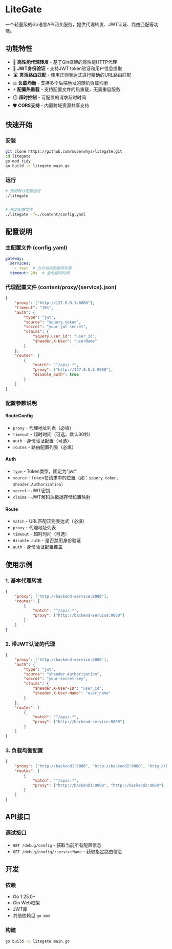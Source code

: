 # LiteGate

一个轻量级的Go语言API网关服务，提供代理转发、JWT认证、路由匹配等功能。

## 功能特性

- 🚀 **高性能代理转发** - 基于Gin框架的高性能HTTP代理
- 🔐 **JWT身份验证** - 支持JWT token验证和用户信息提取
- 🛣️ **灵活路由匹配** - 使用正则表达式进行精确的URL路由匹配
- ⚖️ **负载均衡** - 支持多个后端地址的随机负载均衡
- ⚡ **配置热重载** - 支持配置文件的热重载，无需重启服务
- ⏱️ **超时控制** - 可配置的请求超时时间
- 🛡️ **CORS支持** - 内置跨域资源共享支持

## 快速开始

### 安装

```bash
git clone https://github.com/superwhys/litegate.git
cd litegate
go mod tidy
go build -o litegate main.go
```

### 运行

```bash
# 使用默认配置运行
./litegate


# 指定配置文件
./litegate -f=./content/config.yaml
```

## 配置说明

### 主配置文件 (config.yaml)

```yaml
gateway:
  services:
    - test  # 允许访问的服务列表
  timeout: 20s  # 全局超时时间
```

### 代理配置文件 (content/proxy/{service}.json)

```json
{
    "proxy": ["http://127.0.0.1:8080"],
    "timeout": "10s",
    "auth": {
        "type": "jwt",
        "source": "$query.token",
        "secret": "your-jwt-secret",
        "claims": {
            "$query.user_id": "user_id",
            "$header.X-User": "userName"
        }
    },
    "routes": [
        {
            "match": "^/api/.*",
            "proxy": ["http://127.0.0.1:8000"],
            "disable_auth": true
        }
    ]
}
```

### 配置参数说明

#### RouteConfig

- `proxy` - 代理地址列表（必填）
- `timeout` - 超时时间（可选，默认30秒）
- `auth` - 身份验证配置（可选）
- `routes` - 路由配置列表（必填）

#### Auth

- `type` - Token类型，固定为"jwt"
- `source` - Token在请求中的位置（如：`$query.token`、`$header.Authorization`）
- `secret` - JWT密钥
- `claims` - JWT解码后数据存储位置映射

#### Route

- `match` - URL匹配正则表达式（必填）
- `proxy` - 代理地址列表
- `timeout` - 超时时间（可选）
- `disable_auth` - 是否禁用身份验证
- `auth` - 身份验证配置覆盖

## 使用示例

### 1. 基本代理转发

```json
{
    "proxy": ["http://backend-service:8080"],
    "routes": [
        {
            "match": "^/api/.*",
            "proxy": ["http://backend-service:8080"]
        }
    ]
}
```

### 2. 带JWT认证的代理

```json
{
    "proxy": ["http://backend-service:8080"],
    "auth": {
        "type": "jwt",
        "source": "$header.Authorization",
        "secret": "your-secret-key",
        "claims": {
            "$header.X-User-ID": "user_id",
            "$header.X-User-Name": "user_name"
        }
    },
    "routes": [
        {
            "match": "^/api/.*",
            "proxy": ["http://backend-service:8080"]
        }
    ]
}
```

### 3. 负载均衡配置

```json
{
    "proxy": ["http://backend1:8080", "http://backend2:8080", "http://backend3:8080"],
    "routes": [
        {
            "match": "^/api/.*",
            "proxy": ["http://backend1:8080", "http://backend2:8080"]
        }
    ]
}
```

## API接口

### 调试接口

- `GET /debug/config` - 获取当前所有配置信息
- `GET /debug/config/:serviceName` - 获取指定路由信息

## 开发

### 依赖

- Go 1.25.0+
- Gin Web框架
- JWT库
- 其他依赖见 `go.mod`

### 构建

```bash
go build -o litegate main.go
```
